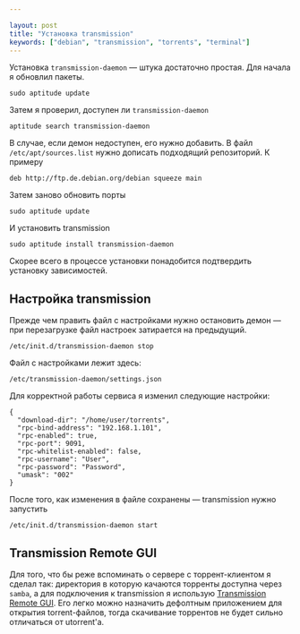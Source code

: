 ```yaml
---

layout: post
title: "Установка transmission"
keywords: ["debian", "transmission", "torrents", "terminal"]
---
```



Установка `transmission-daemon`&nbsp;— штука достаточно простая. Для начала 
я обновлил пакеты.

	sudo aptitude update

Затем я проверил, доступен ли `transmission-daemon`
	
	aptitude search transmission-daemon

В случае, если демон недоступен, его нужно добавить. В файл 
`/etc/apt/sources.list` нужно дописать подходящий репозиторий. К примеру

	deb http://ftp.de.debian.org/debian squeeze main

Затем заново обновить порты

	sudo aptitude update

И установить transmission

	sudo aptitude install transmission-daemon
	
Скорее всего в процессе установки понадобится подтвердить установку
зависимостей. 

## Настройка transmission

Прежде чем править файл с настройками нужно остановить демон — при перезагрузке
файл настроек затирается на предыдущий.

	/etc/init.d/transmission-daemon stop

Файл с настройками лежит здесь: 

	/etc/transmission-daemon/settings.json 

Для корректной работы сервиса я изменил следующие настройки:

	{
	  "download-dir": "/home/user/torrents",
	  "rpc-bind-address": "192.168.1.101",
	  "rpc-enabled": true,
	  "rpc-port": 9091, 
	  "rpc-whitelist-enabled": false, 
	  "rpc-username": "User", 
	  "rpc-password": "Password",
	  "umask": "002"
	}

После того, как изменения в файле сохранены&nbsp;— transmission нужно запустить 

	/etc/init.d/transmission-daemon start

## Transmission Remote GUI

Для того, что бы реже вспоминать о сервере с торрент-клиентом я сделал так:
директория в которую качаются торренты доступна через `samba`, а для подключения
к transmission я использую [Transmission Remote GUI][]. Его
легко можно назначить дефолтным приложением для открытия torrent-файлов, тогда
скачивание торрентов не будет сильно отличаться от utorrent'а.


[Transmission Remote GUI]: http://code.google.com/p/transmisson-remote-gui/